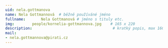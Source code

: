 ```yaml
---
uid: nela.gottmanova
name: Nela Gottmannová	# běžně používáné jméno
fullname: 		Nela Gottmanová # jméno s tituly etc.
img: 		people/kornelia-gottmannova.jpg    # 165 x 220
description:            	        			# kratký popis, max 160 znaků
mail:
- nela.gottmannova@pirati.cz
---
```

